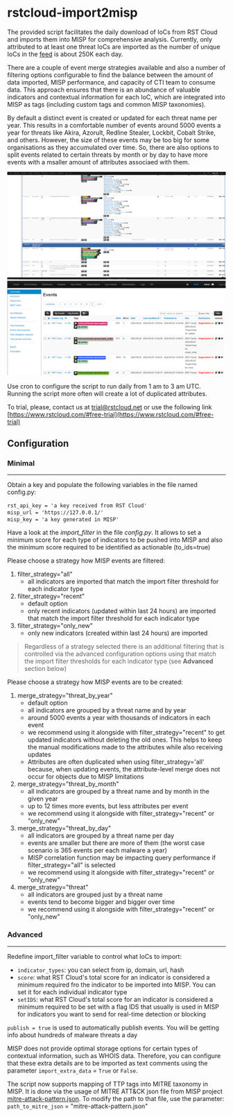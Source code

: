 # rstcloud-import2misp

The provided script facilitates the daily download of IoCs from RST Cloud and imports them into MISP for comprehensive analysis. Currently, only attributed to at least one threat IoCs are imported as the number of unique IoCs in the [feed](https://www.rstcloud.com/rst-threat-feed/) is about 250K each day.

There are a couple of event merge strategies available and also a number of filtering options configurable to find the balance between the amount of data imported, MISP performance, and capacity of CTI team to consume data. This approach ensures that there is an abundance of valuable indicators and contextual information for each IoC, which are integrated into MISP as tags (including custom tags and common MISP taxonomies).

By default a distinct event is created or updated for each threat name per year. This results in a comfortable number of events around 5000 events a year for threats like Akira, Azorult, Redline Stealer, Lockbit, Cobalt Strike, and others. However, the size of these events may be too big for some organisations as they accumulated over time. So, there are also options to split events related to certain threats by month or by day to have more events with a msaller amount of attributes associaed with them.

![RST Cloud attributes in MISP](/screenshot_attributes.png)
![RST Cloud events in MISP](/screenshot.png)

Use cron to configure the script to run daily from 1 am to 3 am UTC. Running the script more often will create a lot of duplicated attributes.

To trial, please, contact us at [trial@rstcloud.net](mailto:trial@rstcloud.net) or use the following link [https://www.rstcloud.com/#free-trial](https://www.rstcloud.com/#free-trial)

## Configuration

### Minimal

---

Obtain a key and populate the following variables in the file named config.py:

```code=python
rst_api_key = 'a key received from RST Cloud'
misp_url = 'https://127.0.0.1/'
misp_key = 'a key generated in MISP'
```

Have a look at the _import_filter_ in the file _config.py_. It allows to set a minimum score for each type of indicators to be pushed into MISP and also the minimum score required to be identified as actionable (to_ids=true)

Please choose a strategy how MISP events are filtered:

1. filter_strategy="all"
   - all indicators are imported that match the import filter threshold for each indicator type
2. filter_strategy="recent"
   - default option
   - only recent indicators (updated within last 24 hours) are imported that match the import filter threshold for each indicator type
3. filter_strategy="only_new"
   - only new indicators (created within last 24 hours) are imported

> Regardless of a strategy selected there is an additional filtering that is controlled via the advanced configuration options using that match the import filter thresholds for each indicator type (see **Advanced** section below)

Please choose a strategy how MISP events are to be created:

1. merge_strategy="threat_by_year"
   - default option
   - all indicators are grouped by a threat name and by year
   - around 5000 events a year with thousands of indicators in each event
   - we recommend using it alongside with filter_strategy="recent" to get updated indicators without deleting the old ones. This helps to keep the manual modifications made to the attributes while also receiving updates
   - Attributes are often duplicated when using filter_strategy='all' because, when updating events, the attribute-level merge does not occur for objects due to MISP limitations
2. merge_strategy="threat_by_month"
   - all indicators are grouped by a threat name and by month in the given year
   - up to 12 times more events, but less attributes per event
   - we recommend using it alongside with filter_strategy="recent" or "only_new"
3. merge_strategy="threat_by_day"
   - all indicators are grouped by a threat name per day
   - events are smaller but there are more of them (the worst case scenario is 365 events per each malware a year)
   - MISP correlation function may be impacting query performance if filter_strategy="all" is selected
   - we recommend using it alongside with filter_strategy="recent" or "only_new"
4. merge_strategy="threat"
   - all indicators are grouped just by a threat name
   - events tend to become bigger and bigger over time
   - we recommend using it alongside with filter_strategy="recent" or "only_new"

### Advanced

---

Redefine import_filter variable to control what IoCs to import:

- `indicator_types`: you can select from ip, domain, url, hash
- `score`: what RST Cloud's total score for an indicator is considered a minimum required fro the indicator to be imported into MISP. You can set it for each individual indicator type
- `setIDS`: what RST Cloud's total score for an indicator is considered a minimum required to be set with a flag IDS that usually is used in MISP for indicators you want to send for real-time detection or blocking

`publish = true` is used to automatically publish events. You will be getting info about hundreds of malware threats a day

MISP does not provide optimal storage options for certain types of contextual information, such as WHOIS data. Therefore, you can configure that these extra details are to be imported as text comments using the parameter `import_extra_data` = `True` or `False`.

The script now supports mapping of TTP tags into MITRE taxonomy in MISP. It is done via the usage of MITRE ATT&CK json file from MISP project [mitre-attack-pattern.json](https://raw.githubusercontent.com/MISP/misp-galaxy/main/clusters/mitre-attack-pattern.json). To modify the path to that file, use the parameter: `path_to_mitre_json` = "mitre-attack-pattern.json"
